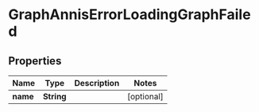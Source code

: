

# GraphAnnisErrorLoadingGraphFailed

## Properties

Name | Type | Description | Notes
------------ | ------------- | ------------- | -------------
**name** | **String** |  |  [optional]



